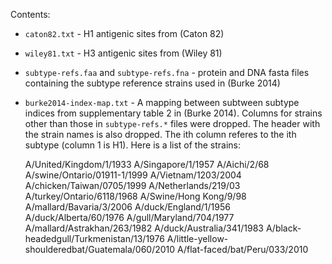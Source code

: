 Contents:

 * `caton82.txt` - H1 antigenic sites from (Caton 82)

 * `wiley81.txt` - H3 antigenic sites from (Wiley 81)

 * `subtype-refs.faa` and `subtype-refs.fna` - protein and DNA fasta files
   containing the subtype reference strains used in (Burke 2014)

 * `burke2014-index-map.txt` - A mapping between subtween subtype indices from
   supplementary table 2 in (Burke 2014). Columns for strains other than those
   in `subtype-refs.*` files were dropped. The header with the strain names is
   also dropped. The ith column referes to the ith subtype (column 1 is H1).
   Here is a list of the strains:

    A/United/Kingdom/1/1933
    A/Singapore/1/1957
    A/Aichi/2/68
    A/swine/Ontario/01911-1/1999
    A/Vietnam/1203/2004
    A/chicken/Taiwan/0705/1999
    A/Netherlands/219/03
    A/turkey/Ontario/6118/1968
    A/Swine/Hong Kong/9/98
    A/mallard/Bavaria/3/2006
    A/duck/England/1/1956
    A/duck/Alberta/60/1976
    A/gull/Maryland/704/1977
    A/mallard/Astrakhan/263/1982
    A/duck/Australia/341/1983
    A/black-headedgull/Turkmenistan/13/1976
    A/little-yellow-shoulderedbat/Guatemala/060/2010
    A/flat-faced/bat/Peru/033/2010
